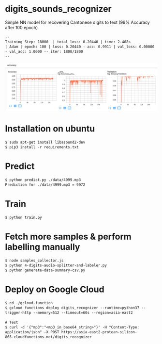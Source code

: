 # digits_sounds_recognizer
Simple NN model for recovering Cantonese digits to text  (99% Accuracy after 100 epoch)
```Shell
--
Training Step: 18000  | total loss: 0.20440 | time: 2.408s
| Adam | epoch: 100 | loss: 0.20440 - acc: 0.9911 | val_loss: 0.00000 - val_acc: 1.0000 -- iter: 1800/1800
--
```
![TensorBoard](img/tensorboard.png)

# Installation on ubuntu
```Shell
$ sudo apt-get install libasound2-dev
$ pip3 install -r requirements.txt
```

# Predict
```Shell
$ python predict.py ./data/4999.mp3
Prediction for ./data/4999.mp3 = 9972
```

# Train
```Shell
$ python train.py
```

# Fetch more samples & perform labelling manually
```Shell
$ node samples_collector.js
$ python 4-digits-audio-splitter-and-labeler.py
$ python generate-data-summary-csv.py
```

# Deploy on Google Cloud
```Shell
$ cd ./gcloud-function
$ gcloud functions deploy digits_recognizer --runtime=python37 --trigger-http --memory=512 --timeout=60s --region=asia-east2

# Test
$ curl -d '{"mp3":"<mp3_in_base64_string>"}' -H "Content-Type: application/json" -X POST https://asia-east2-protean-silicon-865.cloudfunctions.net/digits_recognizer
```